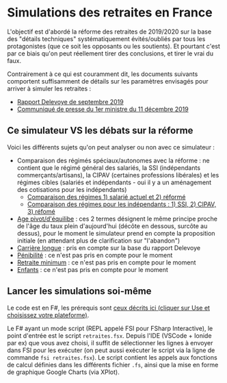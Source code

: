 # Simulations des retraites en France

L'objectif est d'abordé la réforme des retraites de 2019/2020 sur la base des "détails techniques" systématiquement évités/oubliés par tous les protagonistes (que ce soit les opposants ou les soutients). Et pourtant c'est par ce biais qu'on peut réellement tirer des conclusions, et tirer le vrai du faux.

Contrairement à ce qui est couramment dit, les documents suivants comportent suffisamment de détails sur les paramètres envisagés pour arriver à simuler les retraites :

- [Rapport Delevoye de septembre 2019](https://reforme-retraite.gouv.fr/IMG/pdf/retraite_01-09_leger.pdf)
- [Communiqué de presse du 1er ministre du 11 décembre 2019](https://reforme-retraite.gouv.fr/IMG/pdf/dossier_de_presse_-_systeme_universel_de_retraite_-11.12.2019.pdf)

## Ce simulateur VS les débats sur la réforme

Voici les différents sujets qu'on peut analyser ou non avec ce simulateur :

- Comparaison des régimés spéciaux/autonomes avec la réforme : ne contient que le régimé général des salariés, la SSI (indépendants commerçants/artisans), la CIPAV (certaines professions libérales) et les régimes cibles (salariés et indépendants - oui il y a un aménagement des cotisations pour les indépendants)
  - [Comparaison des régimes 1) salarié actuel et 2) réformé](./analyse/comparaison-salaries.md)
  - [Comparaison des régimes pour les indépendants : 1) SSI, 2) CIPAV, 3) réfomé](https://www.kickbanking.com/blog/la-reforme-des-retraites-pour-les-independants.html)
- [Age pivot/d'équilibe]() : ces 2 termes désignent le même principe proche de l'âge du taux plein d'aujourd'hui (décôte en dessous, surcôte au dessus), pour le moment le simulateur prend en compte la proposition initiale (en attendant plus de clarification sur "l'abandon")
- [Carrière longue]() : pris en compte sur la base du rapport Delevoye
- [Pénibilité]() : ce n'est pas pris en compte pour le moment
- [Retraite minimum]() : ce n'est pas pris en compte pour le moment
- [Enfants]() : ce n'est pas pris en compte pour le moment

## Lancer les simulations soi-même

Le code est en F#, les prérequis sont [ceux décrits ici (cliquer sur Use et choisissez votre plateforme)](https://fsharp.org/).

Le F# ayant un mode script (REPL appelé FSI pour FSharp Interactive), le point d'entrée est le script `retraites.fsx`. Depuis l'IDE (VSCode + Ionide par ex) que vous avez choisi, il suffit de sélectionner les lignes à envoyer dans FSI pour les exécuter (on peut aussi exécuter le script via la ligne de commande `fsi retraites.fsx`). Le script contient les appels aux fonctions de calcul définies dans les différents fichier `.fs`, ainsi que la mise en forme de graphique Google Charts (via XPlot).
